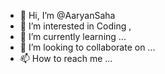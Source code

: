 - 👋 Hi, I’m @AaryanSaha
- 👀 I’m interested in Coding , 
- 🌱 I’m currently learning ...
- 💞️ I’m looking to collaborate on ...
- 📫 How to reach me ...

<!---
AaryanSaha/AaryanSaha is a ✨ special ✨ repository because its `README.md` (this file) appears on your GitHub profile.
You can click the Preview link to take a look at your changes.
--->
